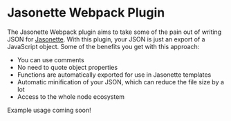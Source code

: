 # Jasonette Webpack Plugin

The Jasonette Webpack plugin aims to take some of the pain out of writing JSON for [Jasonette](https://jasonette.com/). With this plugin, your JSON is just an export of a JavaScript object. Some of the benefits you get with this approach:

- You can use comments
- No need to quote object properties
- Functions are automatically exported for use in Jasonette templates
- Automatic minification of your JSON, which can reduce the file size by a lot
- Access to the whole node ecosystem

Example usage coming soon!
